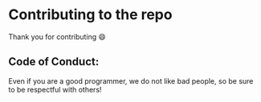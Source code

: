 # Contributing to the repo

Thank you for contributing 😄



## Code of Conduct:
Even if you are a good programmer, we do not like bad people, so be sure to be respectful with others!
